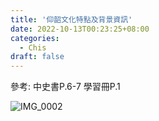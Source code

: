 ```yaml
---
title: '仰韶文化特點及背景資訊'
date: 2022-10-13T00:23:25+08:00
categories:
  - Chis
draft: false
---
```


參考:
中史書P.6-7
學習冊P.1

![IMG_0002](https://user-images.githubusercontent.com/90828938/197400354-144219a4-47e2-48d6-8a05-d6da8b2dbf78.PNG)
